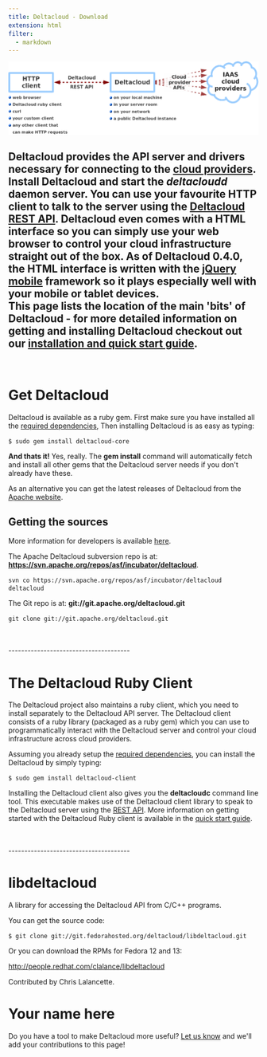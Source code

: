 ```yaml
---
title: Deltacloud - Download
extension: html
filter:
  - markdown
---
```


<img src="styles/deltacloud_concept.gif" alt="Deltacloud conceptual overview" width=850 />

Deltacloud provides the API server and drivers necessary for connecting
to the [cloud providers](./drivers.html#providers "Deltacloud drivers").
Install Deltacloud and start the ***deltacloudd*** daemon server. You can use your
favourite HTTP client to talk to the server using the
[Deltacloud REST API](api.html "Deltacloud REST API"). Deltacloud even comes with a
HTML interface so you can simply use your web browser to control your cloud
infrastructure straight out of the box. As of Deltacloud 0.4.0, the HTML interface
is written with the [jQuery mobile](http://jquerymobile.com "jquery mobile")
framework so it plays especially well with your mobile or tablet devices.
<br>
This page lists the location of the main 'bits' of Deltacloud - for more detailed
information on getting and installing Deltacloud checkout out our
[installation and quick start guide](documentation.html#install_deltacloud).
<br>
--------------------------------------
<br>

# Get Deltacloud #

Deltacloud is available as a ruby gem. First make sure you have installed all the
[required dependencies](documentation.html#dependencies),
Then installing Deltacloud is as easy as typing:

    $ sudo gem install deltacloud-core

**And thats it!** Yes, really. The **gem install** command will automatically fetch and install
all other gems that the Deltacloud server needs if you don't already have these.

As an alternative you can get the latest releases of Deltacloud from the
[Apache website](http://www.apache.org/dist/incubator/deltacloud/).

## Getting the sources ##

More information for developers is available [here](developers.html).

The Apache Deltacloud subversion repo is at:
**https://svn.apache.org/repos/asf/incubator/deltacloud**.

    svn co https://svn.apache.org/repos/asf/incubator/deltacloud deltacloud

The Git repo is at: **git://git.apache.org/deltacloud.git**

    git clone git://git.apache.org/deltacloud.git

<br>
<br>
--------------------------------------
<br>

# The Deltacloud Ruby Client #

The Deltacloud project also maintains a ruby client, which you need to install
separately to the Deltacloud API server. The Deltacloud client consists of a
 ruby library (packaged as a ruby gem) which you can use to programmatically
interact with the Deltacloud server and control your cloud infrastructure
across cloud providers.

Assuming you already setup the [required dependencies](documentation.html#dependencies),
you can install the Deltacloud by simply typing:

    $ sudo gem install deltacloud-client

Installing the Deltacloud client also gives you the **deltacloudc** command line
tool. This executable makes use of the Deltacloud client library to speak to the
Deltacloud server using the [REST API](api.html). More information on getting started
with the Deltacloud Ruby client is available in the
[quick start guide](documentation.html#quick_start).

<br>
<br>
--------------------------------------
<br>

# libdeltacloud #

A library for accessing the Deltacloud API from C/C++ programs.

You can get the source code:

    $ git clone git://git.fedorahosted.org/deltacloud/libdeltacloud.git

Or you can download the RPMs for Fedora 12 and 13:

<http://people.redhat.com/clalance/libdeltacloud>

Contributed by Chris Lalancette.

# Your name here #

Do you have a tool to make Deltacloud more useful? [Let us know](contact.html)
and we'll add your contributions to this page!

